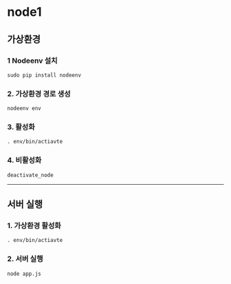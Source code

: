 # node1

## 가상환경

### 1 Nodeenv 설치
```
sudo pip install nodeenv
```

### 2. 가상환경 경로 생성
```
nodeenv env
```

### 3. 활성화
```
. env/bin/actiavte
```

### 4. 비활성화
```
deactivate_node
```

---

## 서버 실행

### 1. 가상환경 활성화
```
. env/bin/actiavte
```

### 2. 서버 실행
```
node app.js
```


